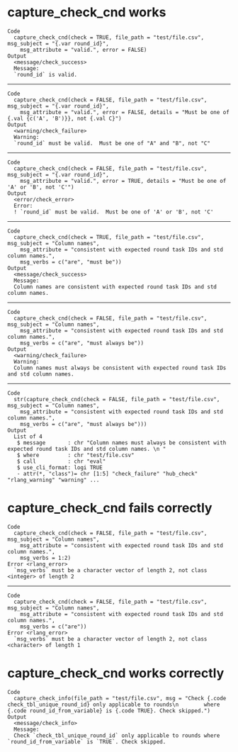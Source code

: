 # capture_check_cnd works

    Code
      capture_check_cnd(check = TRUE, file_path = "test/file.csv", msg_subject = "{.var round_id}",
        msg_attribute = "valid.", error = FALSE)
    Output
      <message/check_success>
      Message:
      `round_id` is valid.

---

    Code
      capture_check_cnd(check = FALSE, file_path = "test/file.csv", msg_subject = "{.var round_id}",
        msg_attribute = "valid.", error = FALSE, details = "Must be one of {.val {c('A', 'B')}}, not {.val C}")
    Output
      <warning/check_failure>
      Warning:
      `round_id` must be valid.  Must be one of "A" and "B", not "C"

---

    Code
      capture_check_cnd(check = FALSE, file_path = "test/file.csv", msg_subject = "{.var round_id}",
        msg_attribute = "valid.", error = TRUE, details = "Must be one of 'A' or 'B', not 'C'")
    Output
      <error/check_error>
      Error:
      ! `round_id` must be valid.  Must be one of 'A' or 'B', not 'C'

---

    Code
      capture_check_cnd(check = TRUE, file_path = "test/file.csv", msg_subject = "Column names",
        msg_attribute = "consistent with expected round task IDs and std column names.",
        msg_verbs = c("are", "must be"))
    Output
      <message/check_success>
      Message:
      Column names are consistent with expected round task IDs and std column names.

---

    Code
      capture_check_cnd(check = FALSE, file_path = "test/file.csv", msg_subject = "Column names",
        msg_attribute = "consistent with expected round task IDs and std column names.",
        msg_verbs = c("are", "must always be"))
    Output
      <warning/check_failure>
      Warning:
      Column names must always be consistent with expected round task IDs and std column names.

---

    Code
      str(capture_check_cnd(check = FALSE, file_path = "test/file.csv", msg_subject = "Column names",
        msg_attribute = "consistent with expected round task IDs and std column names.",
        msg_verbs = c("are", "must always be")))
    Output
      List of 4
       $ message       : chr "Column names must always be consistent with expected round task IDs and std column names. \n "
       $ where         : chr "test/file.csv"
       $ call          : chr "eval"
       $ use_cli_format: logi TRUE
       - attr(*, "class")= chr [1:5] "check_failure" "hub_check" "rlang_warning" "warning" ...

# capture_check_cnd fails correctly

    Code
      capture_check_cnd(check = FALSE, file_path = "test/file.csv", msg_subject = "Column names",
        msg_attribute = "consistent with expected round task IDs and std column names.",
        msg_verbs = 1:2)
    Error <rlang_error>
      `msg_verbs` must be a character vector of length 2, not class <integer> of length 2

---

    Code
      capture_check_cnd(check = FALSE, file_path = "test/file.csv", msg_subject = "Column names",
        msg_attribute = "consistent with expected round task IDs and std column names.",
        msg_verbs = c("are"))
    Error <rlang_error>
      `msg_verbs` must be a character vector of length 2, not class <character> of length 1

# capture_check_cnd works correctly

    Code
      capture_check_info(file_path = "test/file.csv", msg = "Check {.code check_tbl_unique_round_id} only applicable to rounds\n        where {.code round_id_from_variable} is {.code TRUE}. Check skipped.")
    Output
      <message/check_info>
      Message:
      Check `check_tbl_unique_round_id` only applicable to rounds where `round_id_from_variable` is `TRUE`. Check skipped.

